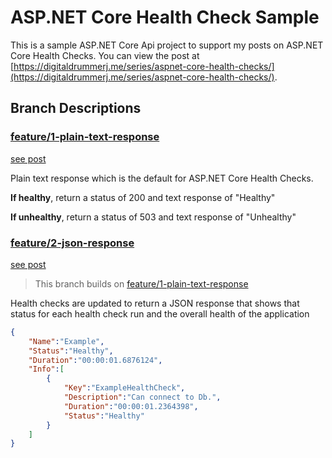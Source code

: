 # ASP.NET Core Health Check Sample

This is a sample ASP.NET Core Api project to support my posts on ASP.NET Core Health Checks.  You can view the post at [https://digitaldrummerj.me/series/aspnet-core-health-checks/](https://digitaldrummerj.me/series/aspnet-core-health-checks/).

## Branch Descriptions

### [feature/1-plain-text-response](https://github.com/digitaldrummerj/aspnet-core-health-checks/tree/feature/1-plain-text-response)

[see post](https://digitaldrummerj.me/aspnet-core-health-checks/)

Plain text response which is the default for ASP.NET Core Health Checks.

**If healthy**, return a status of 200 and text response of "Healthy"

**If unhealthy**, return a status of 503 and text response of "Unhealthy"

### [feature/2-json-response](https://github.com/digitaldrummerj/aspnet-core-health-checks/tree/feature/2-json-response)

[see post](https://digitaldrummerj.me/aspnet-core-health-checks/aspnet-core-health-checks-json)

> This branch builds on [feature/1-plain-text-response](https://github.com/digitaldrummerj/aspnet-core-health-checks/tree/feature/1-plain-text-response)

Health checks are updated to return a JSON response that shows that status for each health check run and the overall health of the application


```json
{
    "Name":"Example",
    "Status":"Healthy",
    "Duration":"00:00:01.6876124",
    "Info":[
        {
            "Key":"ExampleHealthCheck",
            "Description":"Can connect to Db.",
            "Duration":"00:00:01.2364398",
            "Status":"Healthy"
        }
    ]
}
```
